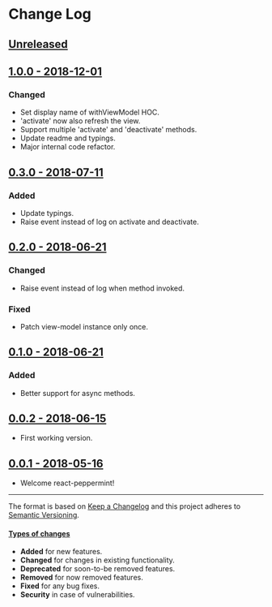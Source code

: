 # Change Log

## [Unreleased](https://github.com/alonrbar/react-peppermint)

## [1.0.0 - 2018-12-01](https://github.com/alonrbar/react-peppermint/tree/v1.0.0)

### Changed

- Set display name of withViewModel HOC.
- 'activate' now also refresh the view.
- Support multiple 'activate' and 'deactivate' methods.
- Update readme and typings.
- Major internal code refactor.

## [0.3.0 - 2018-07-11](https://github.com/alonrbar/react-peppermint/tree/v0.3.0)

### Added

- Update typings.
- Raise event instead of log on activate and deactivate.

## [0.2.0 - 2018-06-21](https://github.com/alonrbar/react-peppermint/tree/v0.2.0)

### Changed

- Raise event instead of log when method invoked.

### Fixed

- Patch view-model instance only once.

## [0.1.0 - 2018-06-21](https://github.com/alonrbar/react-peppermint/tree/v0.1.0)

### Added

- Better support for async methods.

## [0.0.2 - 2018-06-15](https://github.com/alonrbar/react-peppermint/tree/v0.0.2)

- First working version.

## [0.0.1 - 2018-05-16](https://github.com/alonrbar/react-peppermint)

- Welcome react-peppermint!

---

The format is based on [Keep a Changelog](http://keepachangelog.com/) and this project adheres to [Semantic Versioning](http://semver.org/).

#### [Types of changes](http://keepachangelog.com)

- **Added** for new features.
- **Changed** for changes in existing functionality.
- **Deprecated** for soon-to-be removed features.
- **Removed** for now removed features.
- **Fixed** for any bug fixes.
- **Security** in case of vulnerabilities.